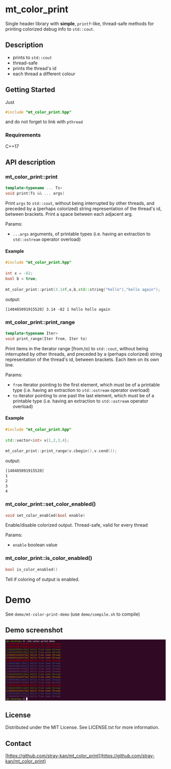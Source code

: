 # mt_color_print

Single header library with **simple**, `printf`-like, thread-safe methods for printing colorized debug info to `std::cout`.


## Description

- prints to `std::cout`
- thread-safe
- prints the thread's id
- each thread a different colour


## Getting Started

Just 
```c++
#include "mt_color_print.hpp"
```
and do not forget to link with `pthread`


### Requirements

C++17


## API description

### mt_color_print::print

```c++
template<typename ... Ts>
void print(Ts && ... args)
```
Print `args` to `std::cout`, without being interrupted by other threads, and preceded by a (perhaps colorized) string representation of the thread's id, between brackets.
Print a space between each adjacent arg.

Params:
- `...args` arguments, of printable types (i.e. having an extraction to `std::ostream` operator overload)


#### Example

```c++
#include "mt_color_print.hpp"

int x = -82;
bool b = true;

mt_color_print::print(3.14f,x,b,std::string("hello"),"hello again");
```

output:
```
[140485091915520] 3.14 -82 1 hello hello again
```


### mt_color_print::print_range

```c++
template<typename Iter>
void print_range(Iter from, Iter to)
```
Print items in the iterator range [from,to) to `std::cout`, without being interrupted by other threads, and preceded by a (perhaps colorized) string representation of the thread's id, between brackets. Each item on its own line.

Params:
- `from`  iterator pointing to the first element, which must be of a printable type (i.e. having an extraction to `std::ostream` operator overload)
- `to`    iterator pointing to one past the last element, which must be of a printable type (i.e. having an extraction to `std::ostream` operator overload)


#### Example

```c++
#include "mt_color_print.hpp"

std::vector<int> v{1,2,3,4};

mt_color_print::print_range(v.cbegin(),v.cend());
```

output:
```
[140485091915520] 
1
2
3
4
```


### mt_color_print::set_color_enabled()

```c++
void set_color_enabled(bool enable)
```
Enable/disable colorized output. Thread-safe, valid for every thread

Params:
- `enable` boolean value


### mt_color_print::is_color_enabled()

```c++
bool is_color_enabled()
```
Tell if coloring of output is enabled.


# Demo

See `demo/mt-color-print-demo` (use `demo/compile.sh` to compile)


## Demo screenshot

![](demo.png)


## License

Distributed under the MIT License. See LICENSE.txt for more information.


## Contact

[https://github.com/stray-kan/mt_color_print](https://github.com/stray-kan/mt_color_print)
